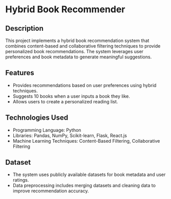 # Hybrid Book Recommender
## Description
This project implements a hybrid book recommendation system that combines content-based and collaborative filtering techniques to provide personalized book recommendations. The system leverages user preferences and book metadata to generate meaningful suggestions.

## Features
- Provides recommendations based on user preferences using hybrid techniques.
- Suggests 10 books when a user inputs a book they like.
- Allows users to create a personalized reading list.

## Technologies Used
- Programming Language: Python
- Libraries: Pandas, NumPy, Scikit-learn, Flask, React.js
- Machine Learning Techniques: Content-Based Filtering, Collaborative Filtering

## Dataset
- The system uses publicly available datasets for book metadata and user ratings.
- Data preprocessing includes merging datasets and cleaning data to improve recommendation accuracy.
